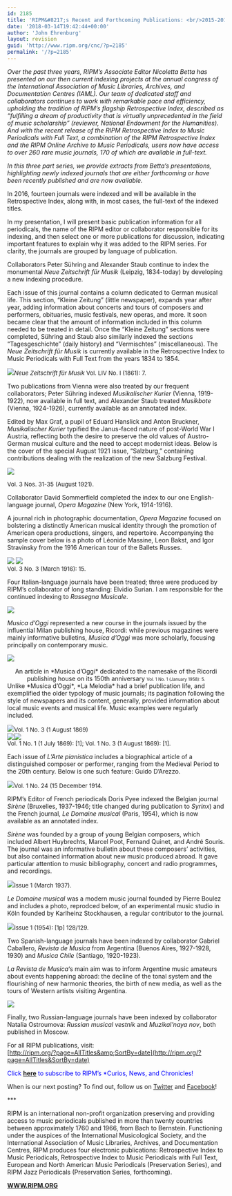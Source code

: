 ```yaml
---
id: 2185
title: 'RIPM&#8217;s Recent and Forthcoming Publications: <br/>2015-2018 (Part II)'
date: '2018-03-14T19:42:44+00:00'
author: 'John Ehrenburg'
layout: revision
guid: 'http://www.ripm.org/cnc/?p=2185'
permalink: '/?p=2185'
---
```


*Over the past three years, RIPM’s Associate Editor Nicoletta Betta has presented on our then current indexing projects at the annual congress of the International Association of Music Libraries, Archives, and Documentation Centres (IAML). Our team of dedicated staff and collaborators continues to work with remarkable pace and efficiency, upholding the tradition of RIPM’s flagship Retrospective Index, described as “fulfilling a dream of productivity that is virtually unprecedented in the field of music scholarship” (reviewer, National Endowment for the Humanities). And with the recent release of the RIPM Retrospective Index to Music Periodicals with Full Text, a combination of the RIPM Retrospective Index and the RIPM Online Archive to Music Periodicals, users now have access to over 260 rare music journals, 170 of which are available in full-text.*

*In this three part series, we provide extracts from Betta’s presentations, highlighting newly indexed journals that are either forthcoming or have been recently published and are now available.*

In 2016, fourteen journals were indexed and will be available in the Retrospective Index, along with, in most cases, the full-text of the indexed titles.

In my presentation, I will present basic publication information for all periodicals, the name of the RIPM editor or collaborator responsible for its indexing, and then select one or more publications for discussion, indicating important features to explain why it was added to the RIPM series. For clarity, the journals are grouped by language of publication.

Collaborators Peter Sühring and Alexander Staub continue to index the monumental *Neue Zeitschrift für Musik* (Leipzig, 1834-today) by developing a new indexing procedure.

Each issue of this journal contains a column dedicated to German musical life. This section, “Kleine Zeitung” (little newspaper), expands year after year, adding information about concerts and tours of composers and performers, obituaries, music festivals, new operas, and more. It soon became clear that the amount of information included in this column needed to be treated in detail. Once the “Kleine Zeitung” sections were completed, Sühring and Staub also similarly indexed the sections “Tagesgeschichte” (daily history) and “Vermischtes” (miscellaneous). The *Neue Zeitschrift für Musik* is currently available in the Retrospective Index to Music Periodicals with Full Text from the years 1834 to 1854.

*![](http://www.ripm.org/cnc/wp-content/uploads/2018/03/1.2-IAML-2016.jpg)<span style="font-size: 10pt;">Neue Zeitschrift für Musik</span>*<span style="font-size: 10pt;"> Vol. LIV No. I (1861): 7.</span>

Two publications from Vienna were also treated by our frequent collaborators; Peter Sühring indexed *Musikalischer Kurier* (Vienna, 1919-1922), now available in full text, and Alexander Staub treated *Musikbote* (Vienna, 1924-1926), currently available as an annotated index.

Edited by Max Graf, a pupil of Eduard Hanslick and Anton Bruckner, *Musikalischer Kurier* typified the Janus-faced nature of post-World War I Austria, reflecting both the desire to preserve the old values of Austro-German musical culture and the need to accept modernist ideas. Below is the cover of the special August 1921 issue, “Salzburg,” containing contributions dealing with the realization of the new Salzburg Festival.

![](http://www.ripm.org/cnc/wp-content/uploads/2018/03/2-IAML-2016.jpg)

<span style="font-size: 10pt;">Vol. 3 Nos. 31-35 (August 1921).</span>

Collaborator David Sommerfield completed the index to our one English-language journal, *Opera Magazine* (New York, 1914-1916).

A journal rich in photographic documentation, *Opera Magazine* focused on bolstering a distinctly American musical identity through the promotion of American opera productions, singers, and repertoire. Accompanying the sample cover below is a photo of Léonide Massine, Leon Bakst, and Igor Stravinsky from the 1916 American tour of the Ballets Russes.

![](http://www.ripm.org/cnc/wp-content/uploads/2018/03/3-IAML-2016.jpg) ![](http://www.ripm.org/cnc/wp-content/uploads/2018/03/4-IAMl-2016.jpg)  
<span style="font-size: 10pt;">Vol. 3 No. 3 (March 1916): 15.</span>

Four Italian-language journals have been treated; three were produced by RIPM’s collaborator of long standing: Elvidio Surian. I am responsible for the continued indexing to *Rassegna Musicale*.

![](http://www.ripm.org/cnc/wp-content/uploads/2018/03/5-IAML-2016.jpg)

*Musica d’Oggi* represented a new course in the journals issued by the influential Milan publishing house, Ricordi: while previous magazines were mainly informative bulletins, *Musica d’Oggi* was more scholarly, focusing principally on contemporary music.

![](http://www.ripm.org/cnc/wp-content/uploads/2018/03/6-IAML-2016-1024x835.jpg)

<div style="text-align: center;">An article in *Musica d’Oggi* dedicated to the namesake of the Ricordi publishing house on its 150th anniversary  
<span style="font-size: 70%;">Vol. 1 No. 1 (January 1958): 5.</span></div>Unlike *Musica d’Oggi*, *La Melodia* had a brief publication life, and exemplified the older typology of music journals; its pagination following the style of newspapers and its content, generally, provided information about local music events and musical life. Music examples were regularly included.

![](http://www.ripm.org/cnc/wp-content/uploads/2018/03/7.1-IAML-2016.jpg)<span style="font-size: 10pt;">Vol. 1 No. 3 (1 August 1869)  
![](http://www.ripm.org/cnc/wp-content/uploads/2018/03/8-IAML-2016.jpg)![](http://www.ripm.org/cnc/wp-content/uploads/2018/03/9-IAML-2016.jpg)  
Vol. 1 No. 1 (1 July 1869): \[1\]; Vol. 1 No. 3 (1 August 1869): \[1\].</span><span style="font-size: 10pt;"> </span>

Each issue of *L’Arte pianistica* includes a biographical article of a distinguished composer or performer, ranging from the Medieval Period to the 20th century. Below is one such feature: Guido D’Arezzo.

![](http://www.ripm.org/cnc/wp-content/uploads/2018/03/10-IAML-2016.jpg)<span style="font-size: 10pt;">Vol. 1 No. 24 (15 December 1914.</span>

RIPM’s Editor of French periodicals Doris Pyee indexed the Belgian journal *Sirène* (Bruxelles, 1937-1946; title changed during publication to *Syrinx*) and the French journal, *Le Domaine musical* (Paris, 1954), which is now available as an annotated index.

*Sirène* was founded by a group of young Belgian composers, which included Albert Huybrechts, Marcel Poot, Fernand Quinet, and André Souris. The journal was an informative bulletin about these composers’ activities, but also contained information about new music produced abroad. It gave particular attention to music bibliography, concert and radio programmes, and recordings.

![](http://www.ripm.org/cnc/wp-content/uploads/2018/03/12-IAML-2016.jpg)<span style="font-size: 10pt;">Issue 1 (March 1937).</span>

*Le Domaine musical* was a modern music journal founded by Pierre Boulez and includes a photo, reprodced below, of an experimental music studio in Köln founded by Karlheinz Stockhausen, a regular contributor to the journal.

![](http://www.ripm.org/cnc/wp-content/uploads/2018/03/14-IAML-2016.jpg)<span style="font-size: 10pt;">Issue 1 (1954): \[1p\] 128/129.</span>

Two Spanish-language journals have been indexed by collaborator Gabriel Caballero, *Revista de Musica* from Argentina (Buenos Aires, 1927-1928, 1930) and *Musica Chile* (Santiago, 1920-1923).

*La Revista de Musica*‘s main aim was to inform Argentine music amateurs about events happening abroad: the decline of the tonal system and the flourishing of new harmonic theories, the birth of new media, as well as the tours of Western artists visiting Argentina.

![](http://www.ripm.org/cnc/wp-content/uploads/2018/03/15-IAML-2016.jpg)

Finally, two Russian-language journals have been indexed by collaborator Natalia Ostroumova: *Russian musical vestnik* and *Muzikal’naya nov*, both published in Moscow.

For all RIPM publications, visit:  
[http://ripm.org/?page=AllTitles&amp;SortBy=date](http://ripm.org/?page=AllTitles&SortBy=date)

<span style="color: #0000ff;">Click **<span style="color: #ff0000;">[here](http://ripm.org/?page=cncsubscribe)</span>** to subscribe to RIPM’s *Curios, News, and Chronicles! </span>

When is our next posting? To find out, follow us on [Twitter](https://twitter.com/RIPMCenter) and [Facebook](https://www.facebook.com/RIPMCenter/)!

\*\*\*

RIPM is an international non-profit organization preserving and providing access to music periodicals published in more than twenty countries between approximately 1760 and 1966, from Bach to Bernstein. Functioning under the auspices of the International Musicological Society, and the International Association of Music Libraries, Archives, and Documentation Centres, RIPM produces four electronic publications: Retrospective Index to Music Periodicals, Retrospective Index to Music Periodicals with Full Text, European and North American Music Periodicals (Preservation Series), and RIPM Jazz Periodicals (Preservation Series, forthcoming).

[**WWW.RIPM.ORG**](http://cts.vresp.com/c/?RIPMConsortiumLtd./606886bac9/3fdca83fa7/d715bbc74f)